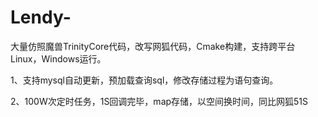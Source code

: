 # Lendy-
大量仿照魔兽TrinityCore代码，改写网狐代码，Cmake构建，支持跨平台Linux，Windows运行。

1、支持mysql自动更新，预加载查询sql，修改存储过程为语句查询。

2、100W次定时任务，1S回调完毕，map存储，以空间换时间，同比网狐51S
